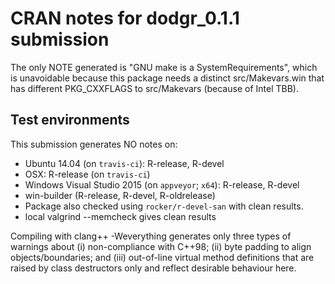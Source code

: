 # CRAN notes for dodgr_0.1.1 submission

The only NOTE generated is "GNU make is a SystemRequirements", which is
unavoidable because this package needs a distinct src/Makevars.win that has
different PKG_CXXFLAGS to src/Makevars (because of Intel TBB).

## Test environments

This submission generates NO notes on:
* Ubuntu 14.04 (on `travis-ci`): R-release, R-devel
* OSX: R-release (on `travis-ci`)
* Windows Visual Studio 2015 (on `appveyor`; `x64`): R-release, R-devel
* win-builder (R-release, R-devel, R-oldrelease)
* Package also checked using `rocker/r-devel-san` with clean results.
* local valgrind --memcheck gives clean results

Compiling with clang++ -Weverything generates only three types of warnings about
(i) non-compliance with C++98; (ii) byte padding to align objects/boundaries;
and (iii) out-of-line virtual method definitions that are raised by class
destructors only and reflect desirable behaviour here.
